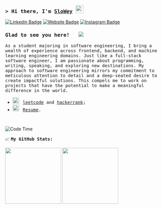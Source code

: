 ### <samp>&gt; Hi there, I'm <a href="https://www.slowey.works/" target="_blank">SloWey</a> <img src="https://media.giphy.com/media/hvRJCLFzcasrR4ia7z/giphy.gif" width="25"> </samp>

[![Linkedin Badge](https://img.shields.io/badge/-LinkedIn-0e76a8?style=flat-square&logo=Linkedin&logoColor=white)](https://linkedin.com/in/sloweyne)
[![Website Badge](https://img.shields.io/badge/Website-3b5998?style=flat-square&logo=google-chrome&logoColor=white)](https://slowey.works)
[![Instagram Badge](https://img.shields.io/badge/-Instagram-e4405f?style=flat-square&logo=Instagram&logoColor=white)](https://instagram.com/slowey.psd/)

### <samp>Glad to see you here! &nbsp; ![](https://komarev.com/ghpvc/?username=sloweyyy&style=flat-square)

<samp> As a student majoring in software engineering, I bring a wealth of experience across frontend, backend, and machine learning engineering domains. Just like a full-stack software engineer, I am passionate about programming, writing, speaking, and exploring new destinations. My approach to software engineering mirrors my commitment to meticulous attention to detail and a deep-seated desire to create impactful solutions. This compels me to work on projects that have the potential to make a meaningful difference in the world.


-   <img src="https://github.com/Gapur/Gapur/blob/main/assets/lightning.gif?raw=true" width="21" />&nbsp;&nbsp; <samp>[leetcode](https://leetcode.com/slowey/) and [hackerrank](https://www.hackerrank.com/profile/slowey);
-   <img src="https://github.com/Gapur/Gapur/blob/main/assets/doc.gif?raw=true" width="21" />&nbsp;&nbsp; <samp>[Resume](https://drive.google.com/file/d/14VcPD_mXkNDaLmYK5KaqwgBboKu0CQcC/view?usp=sharing).

</br>

<!--START_SECTION:waka-->
![Code Time](http://img.shields.io/badge/Code%20Time-1%2C049%20hrs%2035%20mins-blue)


<!--END_SECTION:waka-->

📈 **<samp>My GitHub Stats:**

<p>
  <img height="180em" src="https://github-readme-stats.vercel.app/api?username=sloweyyy&show_icons=true&hide_border=true&&count_private=true&include_all_commits=true&theme=transparent&include_orgs=true" />
  <img height="180em" src="https://github-readme-stats.vercel.app/api/top-langs/?username=sloweyyy&show_icons=true&hide_border=true&layout=compact&langs_count=10&theme=transparent&include_orgs=true&exclude_repo=Facial-expression-recognition-through-Portrait-Images,CS114.O11-22521145,CS114.O11-FinalProject"/>
</p>

<!--START_SECTION:SHOW_OS-->
<!--END_SECTION:SHOW_OS-->
